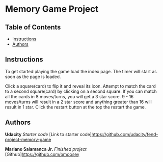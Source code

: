 # Memory Game Project

## Table of Contents

* [Instructions](#instructions)
* [Authors](#authors)

## Instructions

To get started playing the game load the index page. The timer will start as soon as the page is loaded.

Click a square(card) to flip it and reveal its icon. Attempt to match the card to a second square(card) by clicking on a second square. If you can match all the cards in 8 moves/turns, you will get a 3 star score. 9 - 16 moves/turns will result in a 2 star score and anything greater than 16 will result in 1 star. Click the restart button at the top the restart the game.

## Authors

**Udacity** *Starter code* [Link to starter code]https://github.com/udacity/fend-project-memory-game

**Mariano Salamanca Jr.** *Finished project* [Github]https://github.com/omoosey
